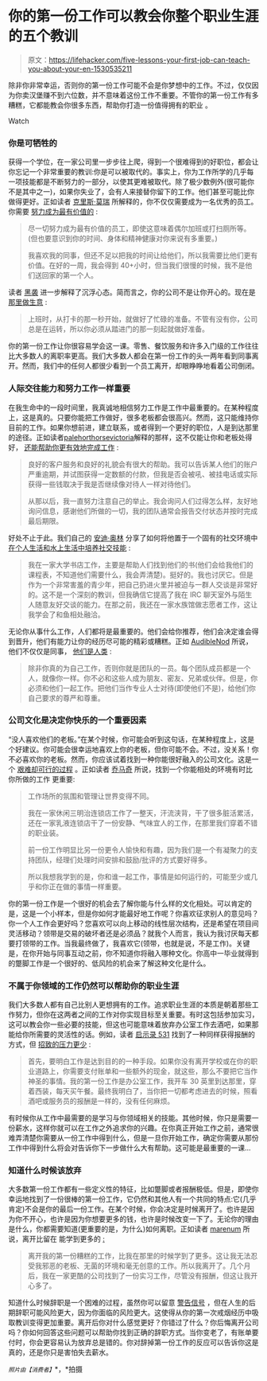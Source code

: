# 你的第一份工作可以教会你整个职业生涯的五个教训

> 原文：<https://lifehacker.com/five-lessons-your-first-job-can-teach-you-about-your-en-1530535211>

除非你非常幸运，否则你的第一份工作可能不会是你梦想中的工作。不过，仅仅因为你卖汉堡赚不到六位数，并不意味着这份工作不重要。不管你的第一份工作有多糟糕，它都能教会你很多东西，帮助你打造一份值得拥有的职业 。

Watch

### 你是可牺牲的

获得一个学位，在一家公司里一步步往上爬，得到一个很难得到的好职位，都会让你忘记一个非常重要的教训:你是可以被取代的。事实上，你为工作所学的几乎每一项技能都是不断努力的一部分，以使其更难被取代。除了极少数例外(很可能你不是其中之一)，如果你失业了，会有人来接替你留下的工作。他们甚至可能比你做得更好。正如读者 [克里斯·莫瑞](http://cdmurray88.kinja.com/) 所解释的，你不仅仅需要成为一名优秀的员工。你需要 [努力成为最有价值的](http://lifehacker.com/be-nice-to-your-co-workers-and-help-them-when-you-can-1526896050) :

> 尽一切努力成为最有价值的员工，即使这意味着偶尔加班或打扫厕所等。(但也要意识到你的时间、身体和精神健康对你来说有多重要。)
> 
> 我喜欢我的同事，但还不足以把我的时间让给他们，所以我需要比他们更有价值。在好的一周，我会得到 40+小时，但当我们很慢的时候，我不是他们送回家的第一个人。

读者 [黑袭](http://blackattack90.kinja.com/) 进一步解释了沉浮心态。简而言之，你的公司不是让你开心的。现在是 [那里做生意](http://lifehacker.com/coming-into-work-prepared-to-be-busy-from-the-second-yo-1526880051) :

> 上班时，从打卡的那一秒开始，就做好了忙碌的准备。不管有没有你，公司总是在运转，所以你必须从踏进门的那一刻起就做好准备。

你的第一份工作让你很容易学会这一课。零售、餐饮服务和许多入门级的工作往往比大多数人的离职率更高。我们大多数人都会在第一份工作的头一两年看到同事离开。然而，我们中的任何人都很少看到一个员工离开，却眼睁睁地看着公司倒闭。

### 人际交往能力和努力工作一样重要

在我生命中的一段时间里，我真诚地相信努力工作是工作中最重要的。在某种程度上，这是真的。只要你能把工作做好，很多老板都会很高兴。然而，这只能维持你目前的工作。如果你想前进，建立联系，或者得到一个更好的职位，人是到达那里的途径。正如读者[palehorthorsevictoria](http://palehorsevictoria.kinja.com/)解释的那样，这不仅能让你和老板处得好， [还能帮助你更有效地完成工作](http://lifehacker.com/good-customer-service-and-good-manners-go-a-really-long-1526844925) :

> 良好的客户服务和良好的礼貌会有很大的帮助。我可以告诉某人他们的账户严重逾期，并试图获得一定数额的付款，但我是否会被吼、被挂电话或实际获得一些钱取决于我是否继续像对待人一样对待他们。
> 
> 从那以后，我一直努力注意自己的举止。我会询问人们过得怎么样，友好地询问信息，感谢他们所做的一切，我的团队通常会报告交付状态并按时完成最后期限。

好处不止于此。我们自己的 [安迪·奥林](http://andyoooo.kinja.com/) 分享了如何将他置于一个固有的社交环境中 [在个人生活和水上生活中培养社交技能](http://lifehacker.com/i-worked-at-a-college-bookstore-primarily-helping-peop-1526885008) :

> 我在一家大学书店工作，主要是帮助人们找到他们的书(他们会给我他们的课程表，不知道他们需要什么，我会弄清楚)。挺好的。我也讨厌它。但是作为一个非常害羞的青少年，把自己扔进火里并被迫与一群人交谈是非常好的。这不是一个深刻的教训，但我确信它提高了我在 IRC 聊天室外与陌生人随意友好交谈的能力。在那之前，我还在一家水族馆做志愿者工作，这让我学会了和鱼相处融洽。

无论你从事什么工作，人们都将是最重要的。他们会给你推荐，他们会决定谁会得到晋升，他们有能力让你的经历尽可能的精彩或糟糕。正如 [AudibleNod](http://otabol.kinja.com/) 所说，他们不仅仅是同事， [他们是人类](http://lifehacker.com/unless-you-literally-work-by-yourself-and-for-yourself-1526865442) :

> 除非你真的为自己工作，否则你就是团队的一员。每个团队成员都是一个人，就像你一样。你不必和这些人成为朋友、密友、兄弟或伙伴。但是，你必须和他们一起工作。把他们当作专业人士对待(即使他们不是)，给他们你自己要求的尊严和尊重。

### 公司文化是决定你快乐的一个重要因素

“没人喜欢他们的老板。”在某个时候，你可能会听到这句话，在某种程度上，这是个好建议。你可能会很幸运地喜欢上你的老板，但你可能不会。不过，没关系！你不必喜欢你的老板。然而，你应该试着找到一种你能很好融入的公司文化。这是一个 [艰难却可行的过程](https://lifehacker.com/how-to-find-out-if-a-company-is-a-cultural-fit-for-you-510587663) 。正如读者 [乔马奇](http://jomarch.kinja.com/) 所说，找到一个你能相处的环境有时比你所做的工作 更重要:

> 工作场所的氛围和管理让世界变得不同。
> 
> 我在一家休闲三明治连锁店工作了一整天，汗流浃背，干了很多脏活累活，还在一家乳液连锁店干了一份安静、气味宜人的工作，在那里我们穿着不错的职业装。
> 
> 前一份工作明显比另一份更令人愉快和有趣，因为我们是一个有凝聚力的支持团队，经理们处理时间安排和鼓励/批评的方式要好得多。
> 
> 所以我想我学到的是，你和谁一起工作，事情是如何运行的，可能至少或几乎和你正在做的事情一样重要。

你的第一份工作是一个很好的机会去了解你能与什么样的文化相处。可以肯定的是，这是一个小样本，但是你如何才能最好地工作呢？你喜欢征求别人的意见吗？你一个人工作会更好吗？您喜欢可以向上移动的线性层次结构，还是希望在项目间灵活移动？领带是交易的破坏者还是必须品？就我个人而言，我认为我讨厌每天都要打领带的工作。当我最终做了，我喜欢它(领带，也就是说，不是工作)。关键是，在你开始与同事互动之前，你不知道你将融入哪种文化。你高中一毕业就得到的蹩脚工作是一个很好的、低风险的机会来了解这种文化是什么。

### 不属于你领域的工作仍然可以帮助你的职业生涯

我们大多数人都有自己比别人更想拥有的工作。追求职业生涯的本质是朝着那些工作努力，但你在这两者之间的工作对你实现目标至关重要。有时这包括参加实习，这可以教会你一些必要的技能，但这也可能意味着放弃办公室工作去酒吧，如果那能给你所需要的灵活性的话。例如，读者 [启示录 531](http://apocalypse531.kinja.com/) 找到了一种同样获得报酬的方式，但 [招致的压力更少](http://lifehacker.com/well-i-have-a-couple-pieces-of-advice-first-is-to-lea-1526910285) :

> 首先，要明白工作是达到目的的一种手段。如果你没有离开学校或在你的职业道路上，你需要支付账单和一些额外的现金，就这些，那么不要把它当作神圣的事情。我的第一份工作是办公室工作，我开车 30 英里到达那里，穿着西装，每天买午餐。最终我明白了，当你把一切都考虑进去的时候，照看酒吧或服务员的报酬是一样的，没有任何麻烦。

有时候你从工作中最需要的是学习与你领域相关的技能。其他时候，你只是需要一份薪水，这样你就可以在工作之外追求你的兴趣。在你真正开始工作之前，通常很难弄清楚你需要从一份工作中得到什么，但是一旦你开始工作，确定你需要从那份工作中得到什么将会对告诉你下一步做什么大有帮助。这可能是最重要的一课...

### 知道什么时候该放弃

大多数第一份工作都有一些定义性的特征，比如蹩脚或者报酬极低。但是，即使你幸运地找到了一份很棒的第一份工作，它仍然和其他人有一个共同的特点:它(几乎肯定)不会是你的最后一份工作。在某个时候，你会决定是时候离开了。也许是因为你不开心，也许是因为你想要更多的钱，也许是时候改变一下了。无论你的理由是什么，你都需要知道(更重要的是，为什么)如何离职。正如读者 [marenum](http://marenum.kinja.com/) 所说，离开比留在 能学到更多的 [:](http://lifehacker.com/i-learned-a-lot-more-from-leaving-my-first-crappy-job-1526862552)

> 离开我的第一份糟糕的工作，比我在那里的时候学到了更多。这让我无法忍受我邪恶的老板、无菌的环境和毫无创意的工作。所以我离开了。几个月后，我在一家更酷的公司找到了一份实习工作，尽管没有报酬，但这让我开心多了。

知道什么时候辞职是一个困难的过程，虽然你可以留意 [警告信号](http://lifehacker.com/know-when-to-quit-your-job-by-watching-for-these-signal-5987241) ，但在人生的后期辞职可能风险更大，因为你面临的风险更大。这使得从你的第一次戒烟经历中吸取教训变得更加重要。离开后你对什么感觉更好？你错过了什么？你后悔离开公司吗？你如何回答这些问题可以帮助你找到正确的辞职方式。当你变老了，有账单要付时，你会更容易认为放弃总是错的。你对辞掉第一份工作的反应可以告诉你这是真的，还是你只是害怕失去薪水。

<small>*照片由*</small><small>*【消费者】*</small>*，*拍摄